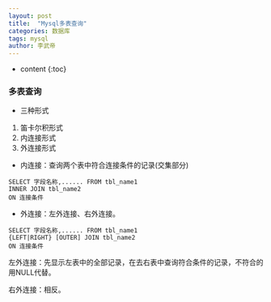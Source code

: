 ```yaml
---
layout: post 
title:  "Mysql多表查询" 
categories: 数据库 
tags: mysql 
author: 李武帝 
---
```


* content
{:toc}

### 多表查询

* 三种形式

1. 笛卡尔积形式
2. 内连接形式
3. 外连接形式

* 内连接：查询两个表中符合连接条件的记录(交集部分)
```
SELECT 字段名称,...... FROM tbl_name1
INNER JOIN tbl_name2
ON 连接条件
```
* 外连接：左外连接、右外连接。


```
SELECT 字段名称,...... FROM tbl_name1
{LEFT|RIGHT} [OUTER] JOIN tbl_name2
ON 连接条件
```
左外连接：先显示左表中的全部记录，在去右表中查询符合条件的记录，不符合的用NULL代替。

右外连接：相反。

